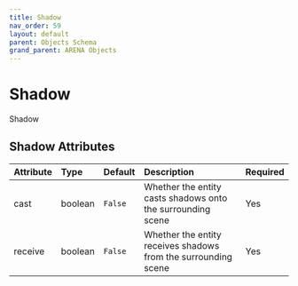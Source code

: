 ```yaml
---
title: Shadow
nav_order: 59
layout: default
parent: Objects Schema
grand_parent: ARENA Objects
---
```


<!--CAUTION: This file is autogenerated from https://github.com/arenaxr/arena-schemas. Changes made here may be overwritten.-->


Shadow
======


Shadow

Shadow Attributes
------------------

|Attribute|Type|Default|Description|Required|
| :--- | :--- | :--- | :--- | :--- |
|cast|boolean|```False```|Whether the entity casts shadows onto the surrounding scene|Yes|
|receive|boolean|```False```|Whether the entity receives shadows from the surrounding scene|Yes|
